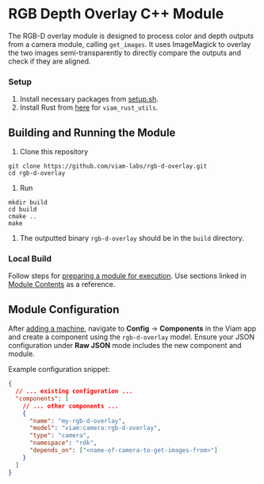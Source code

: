 # RGB Depth Overlay C++ Module

The RGB-D overlay module is designed to process color and depth outputs from a camera module, calling `get_images`. It uses ImageMagick to overlay the two images semi-transparently to directly compare the outputs and check if they are aligned.

### Setup

1. Install necessary packages from [setup.sh](setup.sh).
1. Install Rust from [here](https://www.rust-lang.org/tools/install) for `viam_rust_utils`.

## Building and Running the Module
1. Clone this repository
```
git clone https://github.com/viam-labs/rgb-d-overlay.git
cd rgb-d-overlay
```
1. Run
```
mkdir build
cd build
cmake ..
make
```
1. The outputted binary `rgb-d-overlay` should be in the `build` directory.

### Local Build

Follow steps for [preparing a module for execution](https://docs.viam.com/registry/create/#prepare-the-module-for-execution). Use sections linked in [Module Contents](#module-contents) as a reference.

## Module Configuration

After [adding a machine](https://docs.viam.com/fleet/machines/#add-a-new-machine), navigate to **Config** -> **Components** in the Viam app and create a component using the `rgb-d-overlay` model. Ensure your JSON configuration under **Raw JSON** mode includes the new component and module.

Example configuration snippet:

```json
{
  // ... existing configuration ...
  "components": [
    // ... other components ...
    {
      "name": "my-rgb-d-overlay",
      "model": "viam:camera:rgb-d-overlay",
      "type": "camera",
      "namespace": "rdk",
      "depends_on": ["<name-of-camera-to-get-images-from>"]
    }
  ]
}
```
